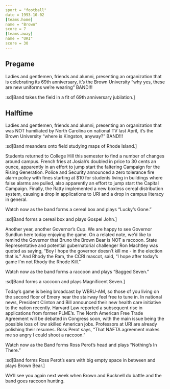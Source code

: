 ```yaml
---
sport = "football"
date = 1993-10-02
[teams.home]
name = "Brown"
score = 7
[teams.away]
name = "URI"
score = 30
---
```


## Pregame

Ladies and gentlemen, friends and alumni, presenting an organization that is celebrating its 69th anniversary, it’s the Brown University “why yes, these are new uniforms we’re wearing” BAND!!!

:sd[Band takes the field in a fit of 69th anniversary jubilation.]

## Halftime

Ladies and gentlemen, friends and alumni, presenting an organization that was NOT humiliated by North Carolina on national TV last April, it’s the Brown University “where is Kingston, anyway?” BAND!!!

:sd[Band meanders onto field studying maps of Rhode Island.]

Students returned to College Hill this semester to find a number of changes around campus. French fries at Josiah’s doubled in price to 30 cents an ounce, apparently in an effort to jump start the faltering Campaign for the Rising Generation. Police and Security announced a zero tolerance fire alarm policy with fines starting at $10 for students living in buildings where false alarms are pulled, also apparently an effort to jump start the Capital Campaign. Finally, the Ratty implemented a new boxless cereal distribution system, causing a drop in applications to URI and a drop in campus literacy in general.

Watch now as the band forms a cereal box and plays “Lucky’s Gone.”

:sd[Band forms a cereal box and plays Gospel John.]

Another year, another Governor’s Cup. We are happy to see Governor Sundlun here today enjoying the game. On a related note, we’d like to remind the Governor that Bruno the Brown Bear is NOT a raccoon. State Representative and potential gubernatorial challenger Ron Machtley was quoted as saying, “Boy I hope the governor doesn’t kill me - in the election that is.” And Rhody the Ram, the CCRI mascot, said, “I hope after today’s game I’m not Rhody the Rhode Kill.”

Watch now as the band forms a raccoon and plays “Bagged Seven.”

:sd[Band forms a raccoon and plays Magnificent Seven.]

Today’s game is being broadcast by WBRU-AM, so those of you living on the second floor of Emery near the stairway feel free to tune in. In national news, President Clinton and Bill announced their new health care initiative to the nation recently. Harvard Law reported a subsequent rise in applications from former PLME’s. The North American Free Trade Agreement will be debated in Congress soon, with the main issue being the possible loss of low skilled American jobs. Professors at URI are already polishing their resumes. Ross Perot says, “That NAFTA agreement makes me so angry I could shoot a raccoon.”

Watch now as the Band forms Ross Perot’s head and plays “Nothing’s In There.”

:sd[Band forms Ross Perot’s ears with big empty space in between and plays Brown Bear.]

We’ll see you again next week when Brown and Bucknell do battle and the band goes raccoon hunting.
